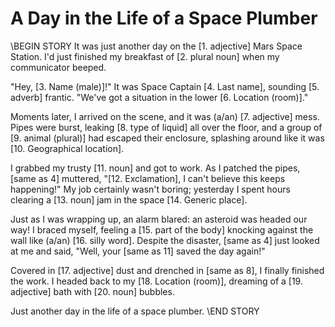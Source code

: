 # A Day in the Life of a Space Plumber

\\BEGIN STORY
It was just another day on the [1. adjective] Mars Space Station. I'd just finished my breakfast of [2. plural noun] when my communicator beeped.

"Hey, [3. Name (male)]!" It was Space Captain [4. Last name], sounding [5. adverb] frantic. "We've got a situation in the lower [6. Location (room)]."

Moments later, I arrived on the scene, and it was (a/an) [7. adjective] mess. Pipes were burst, leaking [8. type of liquid] all over the floor, and a group of [9. animal (plural)] had escaped their enclosure, splashing around like it was [10. Geographical location]. 

I grabbed my trusty [11. noun] and got to work. As I patched the pipes, [same as 4] muttered, "[12. Exclamation], I can't believe this keeps happening!" My job certainly wasn't boring; yesterday I spent hours clearing a [13. noun] jam in the space [14. Generic place].

Just as I was wrapping up, an alarm blared: an asteroid was headed our way! I braced myself, feeling a [15. part of the body] knocking against the wall like (a/an) [16. silly word]. Despite the disaster, [same as 4] just looked at me and said, "Well, your [same as 11] saved the day again!"

Covered in [17. adjective] dust and drenched in [same as 8], I finally finished the work. I headed back to my [18. Location (room)], dreaming of a [19. adjective] bath with [20. noun] bubbles.

Just another day in the life of a space plumber.
\\END STORY